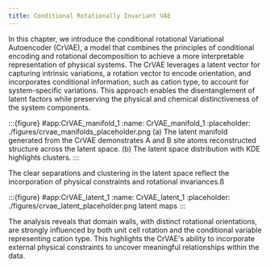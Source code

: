 ```yaml
---
title: Conditional Rotationally Invariant VAE
---
```


In this chapter, we introduce the conditional rotational Variational Autoencoder (CrVAE), a model that combines the principles of conditional encoding and rotational decomposition to achieve a more interpretable representation of physical systems. The CrVAE leverages a latent vector for capturing intrinsic variations, a rotation vector to encode orientation, and incorporates conditional information, such as cation type, to account for system-specific variations. This approach enables the disentanglement of latent factors while preserving the physical and chemical distinctiveness of the system components.

:::{figure} #app:CrVAE_manifold_1
:name: CrVAE_manifold_1
:placeholder: ./figures/crvae_manifolds_placeholder.png
(a) The latent manifold generated from the CrVAE demonstrates A and B site atoms reconstructed structure across the latent space. (b) The latent space distribution with KDE highlights clusters.
:::


The clear separations and clustering in the latent space reflect the incorporation of physical constraints and rotational invariances.ß


:::{figure} #app:CrVAE_latent_1
:name: CrVAE_latent_1
:placeholder: ./figures/crvae_latent_placeholder.png
latent maps
:::


The analysis reveals that domain walls, with distinct rotational orientations, are strongly influenced by both unit cell rotation and the conditional variable representing cation type. This highlights the CrVAE's ability to incorporate external physical constraints to uncover meaningful relationships within the data.